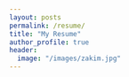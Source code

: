 ```yaml
---
layout: posts
permalink: /resume/
title: "My Resume"
author_profile: true
header:
  image: "/images/zakim.jpg"
---
```


